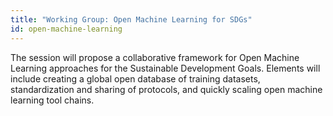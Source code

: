 ```yaml
---
title: "Working Group: Open Machine Learning for SDGs"
id: open-machine-learning
---
```

The session will propose a collaborative framework for Open Machine Learning approaches for the Sustainable Development Goals. Elements will include creating a global open database of training datasets, standardization and sharing of protocols, and quickly scaling open machine learning tool chains.
